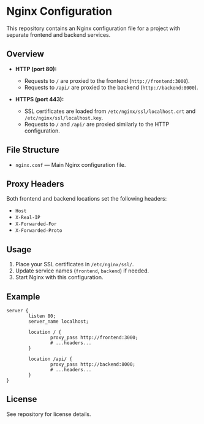 # Nginx Configuration

This repository contains an Nginx configuration file for a project with separate frontend and backend services.

## Overview

- **HTTP (port 80):**  
    - Requests to `/` are proxied to the frontend (`http://frontend:3000`).
    - Requests to `/api/` are proxied to the backend (`http://backend:8000`).

- **HTTPS (port 443):**  
    - SSL certificates are loaded from `/etc/nginx/ssl/localhost.crt` and `/etc/nginx/ssl/localhost.key`.
    - Requests to `/` and `/api/` are proxied similarly to the HTTP configuration.

## File Structure

- `nginx.conf` — Main Nginx configuration file.

## Proxy Headers

Both frontend and backend locations set the following headers:
- `Host`
- `X-Real-IP`
- `X-Forwarded-For`
- `X-Forwarded-Proto`

## Usage

1. Place your SSL certificates in `/etc/nginx/ssl/`.
2. Update service names (`frontend`, `backend`) if needed.
3. Start Nginx with this configuration.

## Example

```nginx
server {
        listen 80;
        server_name localhost;

        location / {
                proxy_pass http://frontend:3000;
                # ...headers...
        }

        location /api/ {
                proxy_pass http://backend:8000;
                # ...headers...
        }
}
```

## License

See repository for license details.